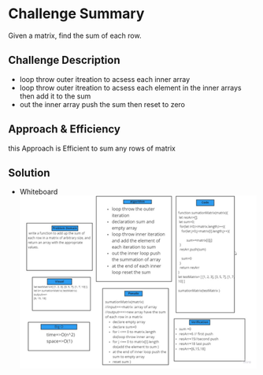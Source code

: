 # Challenge Summary
Given a matrix, find the sum of each row.


## Challenge Description
* loop throw outer itreation to acsess each inner array 
* loop throw outer itreation to acsess each element in the inner arrays then add it to the sum
* out the inner array push the sum then reset to zero 

## Approach & Efficiency
this Approach is Efficient to sum any rows of matrix
## Solution
* Whiteboard  ![check](../../../assets/challeng4.jpg)